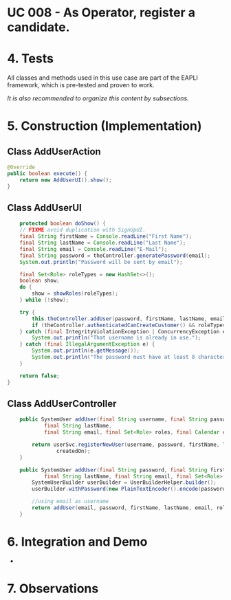 # UC 008 - As Operator, register a candidate.

# 4. Tests

All classes and methods used in this use case are part of the EAPLI framework, which is pre-tested and proven to work.

*It is also recommended to organize this content by subsections.*

# 5. Construction (Implementation)

## Class AddUserAction

```java
@Override
public boolean execute() {
    return new AddUserUI().show();
}
```

## Class AddUserUI

```java
    protected boolean doShow() {
    // FIXME avoid duplication with SignUpUI.
    final String firstName = Console.readLine("First Name");
    final String lastName = Console.readLine("Last Name");
    final String email = Console.readLine("E-Mail");
    final String password = theController.generatePassword(email);
    System.out.println("Password will be sent by email");

    final Set<Role> roleTypes = new HashSet<>();
    boolean show;
    do {
        show = showRoles(roleTypes);
    } while (!show);

    try {
        this.theController.addUser(password, firstName, lastName, email, roleTypes);
        if (theController.authenticatedCanCreateCustomer() && roleTypes.contains(BaseRoles.CUSTOMER)) addCustomer(email);
    } catch (final IntegrityViolationException | ConcurrencyException e) {
        System.out.println("That username is already in use.");
    } catch (final IllegalArgumentException e) {
        System.out.println(e.getMessage());
        System.out.println("The password must have at least 8 characters, one digit, one uppercase letter and one special character. Please try again.");
    }

    return false;
}
```

## Class AddUserController

```java
    public SystemUser addUser(final String username, final String password, final String firstName,
            final String lastName,
            final String email, final Set<Role> roles, final Calendar createdOn) {

        return userSvc.registerNewUser(username, password, firstName, lastName, email, roles,
                createdOn);
    }

    public SystemUser addUser(final String password, final String firstName,
            final String lastName, final String email, final Set<Role> roles) {
        SystemUserBuilder userBuilder = UserBuilderHelper.builder();
        userBuilder.withPassword(new PlainTextEncoder().encode(password));

        //using email as username
        return addUser(email, password, firstName, lastName, email, roles, CurrentTimeCalendars.now());
    }
```

# 6. Integration and Demo

* 

# 7. Observations





